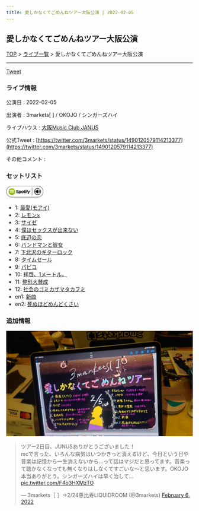 ```yaml
---
title: 愛しかなくてごめんねツアー大阪公演 | 2022-02-05
---
```

## 愛しかなくてごめんねツアー大阪公演

[TOP](/setlist/) > [ライブ一覧](lives.html) > 愛しかなくてごめんねツアー大阪公演

___

<a href="https://twitter.com/share?ref_src=twsrc%5Etfw" data-text="3markets[ ]セットリスト > 愛しかなくてごめんねツアー大阪公演" class="twitter-share-button" data-via="3markets" data-hashtags="3markets" data-related="3markets" data-show-count="false">Tweet</a>

### ライブ情報

公演日
:    2022-02-05

出演者
:    3markets[ ] / OKOJO / シンガーズハイ

ライブハウス
:    [大阪Music Club JANUS](livehouse016.html)

公式Tweet
:    [https://twitter.com/3markets/status/1490120579114213377](https://twitter.com/3markets/status/1490120579114213377)

その他コメント
:    

### セットリスト


[![play with spotify](images/spotify-icon.png)](https://open.spotify.com/playlist/3nHBiLgYQoPIPchJRTXolo)



*  1: [最愛(モアイ)](song014.html)
*  2: [レモン×](song003.html)
*  3: [サイゼ](song004.html)
*  4: [僕はセックスが出来ない](song006.html)
*  5: [底辺の恋](song008.html)
*  6: [バンドマンと彼女](song009.html)
*  7: [下北沢のギターロック](song015.html)
*  8: [タイムセール](song007.html)
*  9: [パピコ](song036.html)
*  10: [拝啓、1メートル。](song010.html)
*  11: [整形大賛成](song005.html)
*  12: [社会のゴミカザマタカフミ](song002.html)
*  en1: [新曲](song001.html)
*  en2: [死ぬほどめんどくさい](song018.html)


### 追加情報


[![セトリ画像](images/007.jpg)](images/007.jpg)


<blockquote class="twitter-tweet"><p lang="ja" dir="ltr">ツアー2日目、JUNUSありがとうございました！<br>mcで言った、いろんな病気はいつかきっと消えるけど、今日という日や音楽は記憶から一生消えないから…って話はマジだと思ってます。音楽って聴かなくなっても無くなりはしなくてすごいな〜と思います。OKOJO本当ありがとう。シンガーズハイは早く治して… <a href="https://t.co/F4o3HXMzTO">pic.twitter.com/F4o3HXMzTO</a></p>&mdash; 3markets［ ］→2/24恵比寿LIQUIDROOM (@3markets) <a href="https://twitter.com/3markets/status/1490120579114213377?ref_src=twsrc%5Etfw">February 6, 2022</a></blockquote>
<script async src="https://platform.twitter.com/widgets.js" charset="utf-8"></script>




<script async src="https://platform.twitter.com/widgets.js" charset="utf-8"></script>